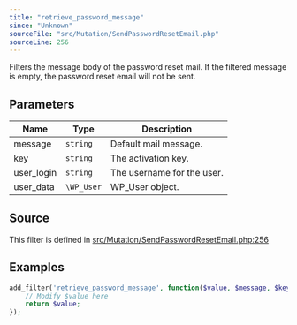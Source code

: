 ```yaml
---
title: "retrieve_password_message"
since: "Unknown"
sourceFile: "src/Mutation/SendPasswordResetEmail.php"
sourceLine: 256
---
```



Filters the message body of the password reset mail.
If the filtered message is empty, the password reset email will not be sent.

## Parameters

| Name | Type | Description |
|------|------|-------------|
| message | `string` | Default mail message. |
| key | `string` | The activation key. |
| user_login | `string` | The username for the user. |
| user_data | `\WP_User` | WP_User object. |




## Source

This filter is defined in [src/Mutation/SendPasswordResetEmail.php:256](https://github.com/wp-graphql/wp-graphql/blob/develop/src/Mutation/SendPasswordResetEmail.php#L256)


## Examples

```php
add_filter('retrieve_password_message', function($value, $message, $key, $user_login, $user_data) {
    // Modify $value here
    return $value;
});
```